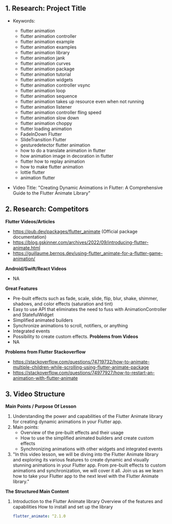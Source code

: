 ## 1. Research: Project Title 

- Keywords: 
  - flutter animation
  - flutter animation controller
  - flutter animation example
  - flutter animation examples
  - flutter animation library
  - flutter animation jank
  - flutter animation curves
  - flutter animation package
  - flutter animation tutorial
  - flutter animation widgets
  - flutter animation controller vsync
  - flutter animation loop
  - flutter animation sequence
  - flutter animation takes up resource even when not running
  - flutter animation listener
  - flutter animation controller fling speed
  - flutter animation slow down
  - flutter animation choppy
  - flutter loading animation	
  - FadeInDown Flutter
  - SlideTransition Flutter
  - gesturedetector flutter animation
  - how to do a translate animation in flutter
  - how animation image in decoration in flutter
  - flutter how to replay animation
  - how to make flutter animation
  - lottie flutter	
  - animation flutter	
  
- Video Title:  "Creating Dynamic Animations in Flutter: A Comprehensive Guide to the Flutter Animate Library"


## 2. Research: Competitors

**Flutter Videos/Articles**

- https://pub.dev/packages/flutter_animate (Official package documentation)
- https://blog.gskinner.com/archives/2022/09/introducing-flutter-animate.html
- https://guillaume.bernos.dev/using-flutter_animate-for-a-flutter-game-animation/


**Android/Swift/React Videos**

- NA

**Great Features** 
- Pre-built effects such as fade, scale, slide, flip, blur, shake, shimmer, shadows, and color effects (saturation and tint)
- Easy to use API that eliminates the need to fuss with AnimationController and StatefulWidget
- Simplified animated builders
- Synchronize animations to scroll, notifiers, or anything
- Integrated events
- Possibility to create custom effects.
**Problems from Videos** 
- NA

**Problems from Flutter Stackoverflow**

- https://stackoverflow.com/questions/74719732/how-to-animate-multiple-children-while-scrolling-using-flutter-animate-package
- https://stackoverflow.com/questions/74977927/how-to-restart-an-animation-with-flutter-animate

## 3. Video Structure

**Main Points / Purpose Of Lesson**

1. Understanding the power and capabilities of the Flutter Animate library for creating dynamic animations in your Flutter app.
2. Main points:
    - Overview of the pre-built effects and their usage
    - How to use the simplified animated builders and create custom effects
    - Synchronizing animations with other widgets and integrated events
3. "In this video lesson, we will be diving into the Flutter Animate library and exploring its various features to create dynamic and visually stunning animations in your Flutter app. From pre-built effects to custom animations and synchronization, we will cover it all. Join us as we learn how to take your Flutter app to the next level with the Flutter Animate library."

**The Structured Main Content**
1. Introduction to the Flutter Animate library
    Overview of the features and capabilities
    How to install and set up the library
    ```yaml
    flutter_animate: ^2.1.0
    ```
    
